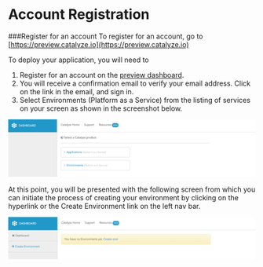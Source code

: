 # Account Registration


###Register for an account
To register for an account, go to [https://preview.catalyze.io](https://preview.catalyze.io)

To deploy your application, you will need to
1. Register for an account on the [preview dashboard](https://preview.catalyze.io).
2. You will receive a confirmation email to verify your email address. Click on the link in the email, and sign in.
3. Select Environments (Platform as a Service) from the listing of services on your screen as shown in the screenshot below.

![Select PaaS](../pics/1.select.paas.png)

At this point, you will be presented with the following screen from which you can initiate the process of creating your environment by clicking on the hyperlink or the Create Environment link on the left nav bar.

![Create Env](../pics/2.start.env.creation.png)
